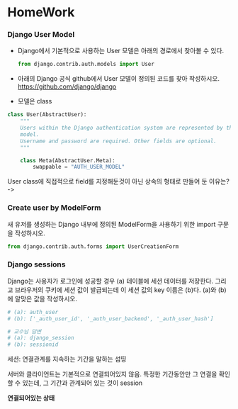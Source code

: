 # HomeWork
### Django User Model

- Django에서 기본적으로 사용하는 User 모델은 아래의 경로에서 찾아볼 수 있다.

  ```python
  from django.contrib.auth.models import User
  ```

-  아래의 Django 공식 github에서 User 모델이 정의된 코드를 찾아 작성하시오.
  https://github.com/django/django
  
- 모델은 class

```python
class User(AbstractUser):
    """
    Users within the Django authentication system are represented by this
    model.
    Username and password are required. Other fields are optional.
    """

    class Meta(AbstractUser.Meta):
        swappable = "AUTH_USER_MODEL"
```

User class에 직접적으로 field를 지정해둔것이 아닌 상속의 형태로 만들어 둔 이유는? -> 



### Create user by ModelForm

새 유저를 생성하는 Django 내부에 정의된 ModelForm을 사용하기 위한 import 구문을 작성하시오.

```python
from django.contrib.auth.forms import UserCreationForm
```





### Django sessions

Django는 사용자가 로그인에 성공할 경우 (a) 테이블에 세션 데이터를 저장한다.
그리고 브라우저의 쿠키에 세션 값이 발급되는데 이 세션 값의 key 이름은 (b)다.
(a)와 (b)에 알맞은 값을 작성하시오.

```python
# (a): auth_user
# (b): ['_auth_user_id', '_auth_user_backend', '_auth_user_hash']
```

```python
# 교수님 답변
# (a): django_session
# (b): sessionid
```

세션: 연결관계를 지속하는 기간을 말하는 섬띵

서버와 클라이언트는 기본적으로 연결되어있지 않음. 특정한 기간동안만 그 연결을 확인할 수 있는데, 그 기간과 관계되어 있는 것이 session

**연결되어있는 상태**
